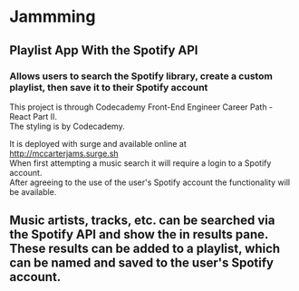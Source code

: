 # Jammming  
## Playlist App With the Spotify API  
### Allows users to search the Spotify library, create a custom playlist, then save it to their Spotify account  

This project is through Codecademy Front-End Engineer Career Path - React Part II.  
The styling is by Codecademy.  
  
It is deployed with surge and available online at http://mccarterjams.surge.sh  
When first attempting a music search it will require a login to a Spotify account.  
After agreeing to the use of the user's Spotify account the functionality will be available.  
  
Music artists, tracks, etc. can be searched via the Spotify API and show the in results pane.  
These results can be added to a playlist, which can be named and saved to the user's Spotify account.  
---------------------------------------------------------------------------------------------  
